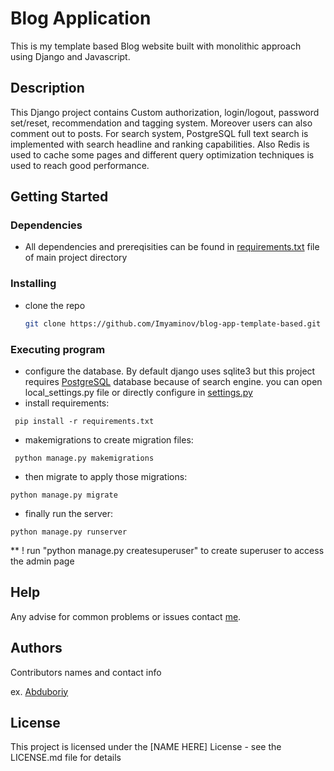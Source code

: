 # Blog Application

This is my template based Blog website built with monolithic approach using Django and Javascript.

## Description

This Django project contains Custom authorization, login/logout, password set/reset, recommendation and tagging system. Moreover users can also comment out to posts.
For search system, PostgreSQL full text search is implemented with search headline and ranking capabilities. Also Redis is used to cache some pages and different query optimization techniques
is used to reach good performance.

## Getting Started

### Dependencies

* All dependencies and prereqisities can be found in [requirements.txt](https://github.com/Imyaminov/blog-app-template-based/blob/main/requirements.txt) file of main project directory

### Installing

* clone the repo 
  ```sh
  git clone https://github.com/Imyaminov/blog-app-template-based.git
  ```
  
### Executing program
* configure the database. By default django uses sqlite3 but this project requires [PostgreSQL](https://www.postgresql.org/download/) database because of search engine. you can open local_settings.py file or directly configure in [settings.py](https://github.com/Imyaminov/blog-app-template-based/blob/main/core/settings.py) 
* install requirements:
```
 pip install -r requirements.txt
```
* makemigrations to create migration files:
```
 python manage.py makemigrations
```
* then migrate to apply those migrations:
```
python manage.py migrate
```
* finally run the server:
```
python manage.py runserver
```

** ! run "python manage.py createsuperuser" to create superuser to access the admin page

## Help

Any advise for common problems or issues contact [me](250503iaa@gmail.com).

## Authors

Contributors names and contact info
  
ex. [Abduboriy](https://www.linkedin.com/in/abduboriy-imyaminov/)


## License

This project is licensed under the [NAME HERE] License - see the LICENSE.md file for details
